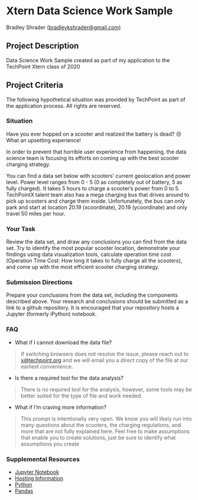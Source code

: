 # Xtern Data Science Work Sample
Bradley Shrader (bradleykshrader@gmail.com)

## Project Description
Data Science Work Sample created as part of my application to the TechPoint Xtern class of 2020

## Project Criteria
The following hypothetical situation was provided by TechPoint as part of the application process. All rights are reserved.

### Situation

Have you ever hopped on a scooter and realized the battery is dead? 😣 What an upsetting experience! 

In order to prevent that horrible user experience from happening, the data science team is focusing its efforts on coming up with the best scooter charging strategy. 

You can find a data set below with scooters’ current geolocation and power level. Power level ranges from 0 - 5 (0 as completely out of battery, 5 as fully charged). It takes 5 hours to charge a scooter’s power from 0 to 5. TechPointX talent team also has a mega charging bus that drives around to pick up scooters and charge them inside. Unfortunately, the bus can only park and start at location 20.19 (xcoordinate), 20.19 (ycoordinate) and only travel 50 miles per hour. 

### Your Task

Review the data set, and draw any conclusions you can find from the data set. Try to identify the most popular scooter location, demonstrate your findings using data visualization tools, calculate operation time cost (Operation Time Cost: How long it takes to fully charge all the scooters), and come up with the most efficient scooter charging strategy. 

### Submission Directions

Prepare your conclusions from the data set, including the components described above. Your research and conclusions should be submitted as a link to a github repository. It is encouraged that your repository hosts a Jupyter (formerly iPython) notebook.

### FAQ

- What if I cannot download the data file?
> If switching browsers does not resolve the issue, please reach out to x@techpoint.org and we will email you a direct copy of the file at our earliest convenience.
- Is there a required tool for the data analysis?
> There is no required tool for the analysis, however, some tools may be better suited for the type of file and work needed.
- What if I’m craving more information?
> This prompt is intentionally very open. We know you will likely run into many questions about the scooters, the charging regulations, and more that are not fully explained here. Feel free to make assumptions that enable you to create solutions, just be sure to identify what assumptions you create

### Supplemental Resources
- [Jupyter Notebook](https://jupyter.org/)
- [Hosting Information](https://help.github.com/en/articles/working-with-jupyter-notebook-files-on-github)
- [Python](https://www.python.org/)
- [Pandas](https://pandas.pydata.org/)
